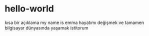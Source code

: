 # hello-world
kısa bir açıklama
my name is emma
hayatımı değişmek ve tamamen bilgisayar dünyasında yaşamak istitorum
